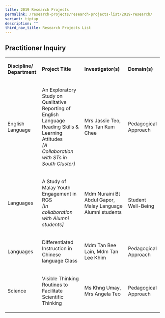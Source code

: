 ```yaml
---
title: 2019 Research Projects
permalink: /research-projects/research-projects-list/2019-research/
variant: tiptap
description: ""
third_nav_title: Research Projects List
---
```

<h2>Practitioner Inquiry</h2>
<table>
<tbody>
<tr>
<td rowspan="1" colspan="1">
<p><strong>Discipline/ Department</strong>
</p>
</td>
<td rowspan="1" colspan="1">
<p><strong>Project Title</strong>
</p>
</td>
<td rowspan="1" colspan="1">
<p><strong>Investigator(s)</strong>
</p>
</td>
<td rowspan="1" colspan="1">
<p><strong>Domain(s)</strong>
</p>
</td>
</tr>
<tr>
<td rowspan="1" colspan="1">
<p>English Language</p>
</td>
<td rowspan="1" colspan="1">
<p>An Exploratory Study on Qualitative Reporting of English Language Reading
Skills &amp; Learning Attitudes
<br><em>[A Collaboration with STs in South Cluster]</em>
</p>
</td>
<td rowspan="1" colspan="1">
<p>Mrs Jassie Teo, Mrs Tan Kum Chee</p>
</td>
<td rowspan="1" colspan="1">
<p>Pedagogical Approach</p>
</td>
</tr>
<tr>
<td rowspan="1" colspan="1">
<p>Languages</p>
</td>
<td rowspan="1" colspan="1">
<p>A Study of Malay Youth Engagement in RGS
<br><em>[In collaboration with Alumni students]</em>
</p>
</td>
<td rowspan="1" colspan="1">
<p>Mdm Nuraini Bt Abdul Gapor, Malay Language Alumni students</p>
</td>
<td rowspan="1" colspan="1">
<p>Student Well-Being</p>
</td>
</tr>
<tr>
<td rowspan="1" colspan="1">
<p>Languages</p>
</td>
<td rowspan="1" colspan="1">
<p>Differentiated Instruction in Chinese language Class</p>
</td>
<td rowspan="1" colspan="1">
<p>Mdm Tan Bee Lain, Mdm Tan Lee Khim</p>
</td>
<td rowspan="1" colspan="1">
<p>Pedagogical Approach</p>
</td>
</tr>
<tr>
<td rowspan="1" colspan="1">
<p>Science</p>
</td>
<td rowspan="1" colspan="1">
<p>Visible Thinking Routines to Facilitate Scientific Thinking</p>
</td>
<td rowspan="1" colspan="1">
<p>Ms Khng Umay, Mrs Angela Teo</p>
</td>
<td rowspan="1" colspan="1">
<p>Pedagogical Approach</p>
</td>
</tr>
</tbody>
</table>
<p></p>